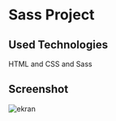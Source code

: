 <h1> Sass Project </h1>



<h2> Used Technologies </h2>

HTML and CSS and Sass

<h2>Screenshot</h2>

![ekran](https://github.com/volkanbasaran1/Sass_projesi/assets/76842256/7688ca5a-ac7a-440c-aa11-5d110f128cf8)
